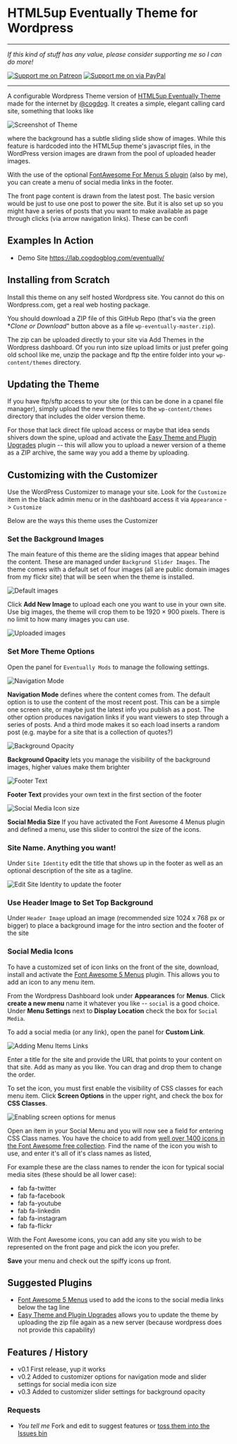 # HTML5up Eventually Theme for Wordpress

-----
*If this kind of stuff has any value, please consider supporting me so I can do more!*

[![Support me on Patreon](http://cogdog.github.io/images/badge-patreon.png)](https://patreon.com/cogdog) [![Support me on via PayPal](http://cogdog.github.io/images/badge-paypal.png)](https://paypal.me/cogdog)

----- 


A configurable Wordpress Theme version of [HTML5up Eventually Theme](https://html5up.net/eventually) made for the internet by [@cogdog](http://cog.dog). It creates a simple, elegant calling card site, something that looks like

![Screenshot of Theme](screenshot.png "Screenshot of Eventually Theme")

where the background has a subtle sliding slide show of images. While this feature is hardcoded into the HTML5up theme's javascript files, in the WordPress version images are drawn from the pool of uploaded header images.

With the use of the optional [FontAwesome For Menus 5 plugin](http://github.com/cogdog/font-awesome-5-menus) (also by me), you can create a menu of social media links in the footer.

The front page content is drawn from the latest post. The basic version would be just to use one post to power the site. But it is also set up so you might have a series of posts that you want to make available as page through clicks (via arrow navigation links). These can be confi


## Examples In Action

* Demo Site https://lab.cogdogblog.com/eventually/


## Installing from Scratch

Install this theme on any self hosted Wordpress site. You cannot do this on Wordpress.com, get a real web hosting package.

You should download a ZIP file of this GitHub Repo (that's via the green **Clone or Download*" button above as a file `wp-eventually-master.zip`). 

The zip can be uploaded directly to your site via Add Themes in the Wordpress dashboard. Of you run into size upload limits or just prefer going old school like me, unzip the package and ftp the entire folder into your `wp-content/themes` directory.

## Updating the Theme

If you have ftp/sftp access to your site (or this can be done in a cpanel file manager), simply upload the new theme files to the `wp-content/themes` directory that includes the older version theme. 

For those that lack direct file upload access or maybe that idea sends shivers down the spine, upload and activate the [Easy Theme and Plugin Upgrades](https://wordpress.org/plugins/easy-theme-and-plugin-upgrades/) plugin -- this will allow you to upload a newer version of a theme as a ZIP archive, the same way you add a theme by uploading.


## Customizing with the Customizer

Use the WordPress Customizer to manage your site. Look for the `Customize` item in the black admin menu or in the dashboard access it via `Appearance` -> `Customize`

Below are the ways this theme uses the Customizer

### Set the Background Images

The main feature of this theme are the sliding images that appear behind the content. These are managed under `Backgrund Slider Images`. The theme comes with a default set of four images (all are public domain images from my flickr site) that will be seen when the theme is installed.

![Default images](header-images-suggested.jpg "Default images")

Click **Add New Image** to upload each one you want to use in your own site. Use big images, the theme will crop them to be 1920 × 900 pixels. There is no limit to how many images you can use.

![Uploaded images](customizer-header-images.jpg "Uploaded images")


### Set More Theme Options

Open the panel for `Eventually Mods` to manage the following settings.


![Navigation Mode](eventually-nav-mode.jpg "Navigation Mode settings")

**Navigation Mode** defines where the content comes from. The default option is to use the content of the most recent post. This can be a simple one screen site, or maybe just the latest info you publish as a post. The other option produces navigation links if you want viewers to step through a series of posts. And a third mode makes it so each load inserts a random post (e.g. maybe for a site that is a collection of quotes?)


![Background Opacity](background-opacity.jpg "Background Opacity slider")

**Background Opacity** lets you manage the visibility of the background images, higher values make them brighter

![Footer Text](footer-text.jpg "Footer Text entry")

**Footer Text** provides your own text in the first section of the footer

![Social Media Icon size](social-media-size.jpg "Social Media Icon size")

**Social Media Size** If you have activated the Font Awesome 4 Menus plugin and defined a menu, use this slider to control the size of the icons.


### Site Name. Anything you want!

Under `Site Identity` edit the title that shows up in the footer as well as an optional description of the site as a tagline.


![](images/customize-highlights-site-identity.jpg "Edit Site Identity to update the footer")



### Use Header Image to Set Top Background

Under `Header Image` upload an image (recommended size 1024 x 768 px or bigger) to place a background image for the intro section and the footer of the site


### Social Media Icons

To have a customized set of icon links on the front of the site, download, install and activate the [Font Awesome 5 Menus](https://github.com/cogdog/font-awesome-5-menus) plugin. This allows you to add an icon to any menu item.

From the Wordpress Dashboard look under **Appearances** for **Menus**. Click **create a new menu**  name it whatever you like -- `social` is  a good choice. Under  **Menu Settings** next to **Display Location** check the box for `Social Media`. 

To add a social media (or any link), open the panel for **Custom Link**. 

![](images/add-custom-link.jpg "Adding Menu Items Links")

Enter a title for the site and provide the URL that points to your content on that site. Add as many as you like. You can drag and drop them to change the order.

To set the icon, you must first enable the visibility of CSS classes for each menu item.  Click **Screen Options** in the upper right, and check the box for **CSS Classes**.

![](images/screen-options.jpg "Enabling screen options for menus")

Open an item in your Social Menu and you will now see a field for entering CSS Class names. You have the choice to add from [well over 1400 icons in the Font Awesome free collection](https://fontawesome.com/icons?d=gallery&m=free). Find the name of the icon you wish to use, and enter it's all of it's class names as listed,

For example these are the class names to render the icon for typical social media sites (these should be all lower case):

* fab fa-twitter
* fab fa-facebook
* fab fa-youtube
* fab fa-linkedin
* fab fa-instagram
* fab fa-flickr

With the Font Awesome icons, you can add any site you wish to be represented on the front page and pick the icon you prefer.

**Save** your menu and check out the spiffy icons up front. 


## Suggested Plugins

* [Font Awesome 5 Menus](https://github.com/cogdog/font-awesome-5-menus) used to add the icons to the social media links below the tag line
* [Easy Theme and Plugin Upgrades](https://wordpress.org/plugins/easy-theme-and-plugin-upgrades/) allows you to update the theme by uploading the zip file again as a new server (because wordpress does not provide this capability)


## Features / History

* v0.1 First release, yup it works
* v0.2 Added to customizer options for navigation mode and slider settings for social media icon size
* v0.3 Added to customizer slider settings for background opacity

### Requests

* *You tell me* Fork and edit to suggest features or [toss them into the Issues bin](https://github.com/cogdog/wp-eventually/issues)

 